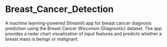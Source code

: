 # Breast_Cancer_Detection
A machine learning-powered Streamlit app for breast cancer diagnosis prediction using the Breast Cancer Wisconsin (Diagnostic) dataset. The app provides a radar chart visualization of input features and predicts whether a breast mass is benign or malignant.
